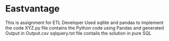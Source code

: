 # Eastvantage
This is assignment for ETL Developer 
Used sqllite and pandas to implement the code
XYZ.py file contains the Python code using Pandas and generated Output in Output.csv
sqlquery.txt file contails the solution in pure SQL
